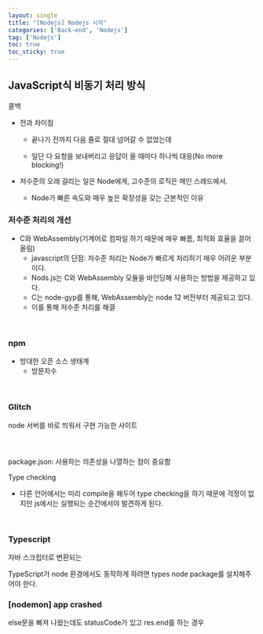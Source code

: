 ```yaml
---
layout: single
title: "[Nodejs] Nodejs 시작"
categories: ['Back-end', 'Nodejs']
tag: ['Nodejs']
toc: true
toc_sticky: true
---
```




## JavaScript식 비동기 처리 방식

콜백



- 전과 차이점

  - 끝나기 전까지 다음 줄로 절대 넘어갈 수 없었는데

  - 일단 다 요청을 보내버리고 응답이 올 때마다 하나씩 대응(No more blocking!)

- 저수준의 오래 걸리는 일은 Node에게, 고수준의 로직은 메인 스레드에서.
  - Node가 빠른 속도와 매우 높은 확장성을 갖는 근본적인 이유

### 저수준 처리의 개선

- C와 WebAssembly(기계어로 컴파일 하기 때문에 매우 빠름, 최적화 효율을 끌어올림)
  - javascript의 단점: 저수준 처리는 Node가 빠르게 처리하기 매우 어려운 부분이다.
  - Nods.js는 C와 WebAssembly 모듈을 바인딩해 사용하는 방법을 제공하고 있다.
  - C는 node-gyp를 통해, WebAssembly는 node 12 버전부터 제공되고 있다.
  - 이를 통해 저수준 처리를 해결

<br>

### npm

- 방대한 오픈 소스 생태계
  - 방문자수



<br>

### Glitch

node 서버를 바로 띄워서 구현 가능한 사이트



<br>

### 

package.json: 사용하는 의존성을 나열하는 점이 중요함



Type checking

- 다른 언어에서는 미리 compile을 해두어 type checking을 하기 때문에 걱정이 없지만 js에서는 실행되는 순간에서야 발견하게 된다.

<br>

### Typescript

자바 스크립터로 변환되는



TypeScript가 node 환경에서도 동작하게 하려면 types node package를 설치해주어야 한다.





### [nodemon] app crashed

else문을 빠져 나왔는데도 statusCode가 있고  res.end를 하는 경우